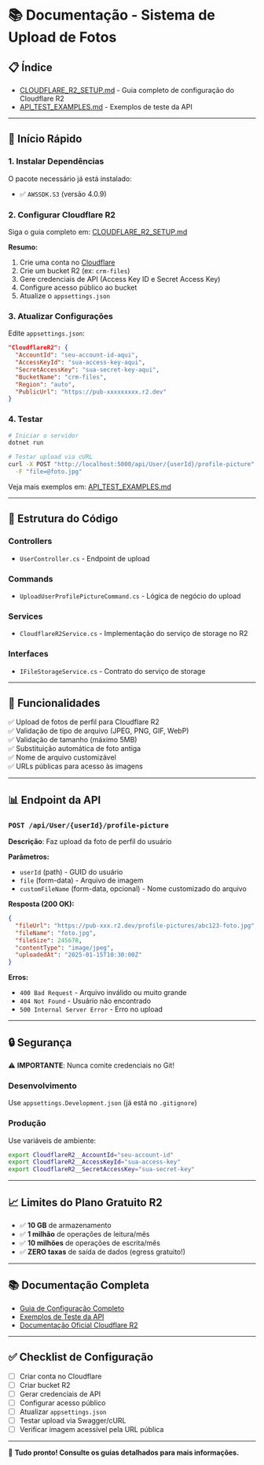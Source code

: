 # 📚 Documentação - Sistema de Upload de Fotos

## 📋 Índice

- [CLOUDFLARE_R2_SETUP.md](./CLOUDFLARE_R2_SETUP.md) - Guia completo de configuração do Cloudflare R2
- [API_TEST_EXAMPLES.md](./API_TEST_EXAMPLES.md) - Exemplos de teste da API

---

## 🚀 Início Rápido

### 1. Instalar Dependências

O pacote necessário já está instalado:
- ✅ `AWSSDK.S3` (versão 4.0.9)

### 2. Configurar Cloudflare R2

Siga o guia completo em: [CLOUDFLARE_R2_SETUP.md](./CLOUDFLARE_R2_SETUP.md)

**Resumo:**
1. Crie uma conta no [Cloudflare](https://dash.cloudflare.com/sign-up)
2. Crie um bucket R2 (ex: `crm-files`)
3. Gere credenciais de API (Access Key ID e Secret Access Key)
4. Configure acesso público ao bucket
5. Atualize o `appsettings.json`

### 3. Atualizar Configurações

Edite `appsettings.json`:

```json
"CloudflareR2": {
  "AccountId": "seu-account-id-aqui",
  "AccessKeyId": "sua-access-key-aqui",
  "SecretAccessKey": "sua-secret-key-aqui",
  "BucketName": "crm-files",
  "Region": "auto",
  "PublicUrl": "https://pub-xxxxxxxxx.r2.dev"
}
```

### 4. Testar

```bash
# Iniciar o servidor
dotnet run

# Testar upload via cURL
curl -X POST "http://localhost:5000/api/User/{userId}/profile-picture" \
  -F "file=@foto.jpg"
```

Veja mais exemplos em: [API_TEST_EXAMPLES.md](./API_TEST_EXAMPLES.md)

---

## 📁 Estrutura do Código

### Controllers
- `UserController.cs` - Endpoint de upload

### Commands
- `UploadUserProfilePictureCommand.cs` - Lógica de negócio do upload

### Services
- `CloudflareR2Service.cs` - Implementação do serviço de storage no R2

### Interfaces
- `IFileStorageService.cs` - Contrato do serviço de storage

---

## 🔧 Funcionalidades

✅ Upload de fotos de perfil para Cloudflare R2  
✅ Validação de tipo de arquivo (JPEG, PNG, GIF, WebP)  
✅ Validação de tamanho (máximo 5MB)  
✅ Substituição automática de foto antiga  
✅ Nome de arquivo customizável  
✅ URLs públicas para acesso às imagens  

---

## 📊 Endpoint da API

### `POST /api/User/{userId}/profile-picture`

**Descrição**: Faz upload da foto de perfil do usuário

**Parâmetros:**
- `userId` (path) - GUID do usuário
- `file` (form-data) - Arquivo de imagem
- `customFileName` (form-data, opcional) - Nome customizado do arquivo

**Resposta (200 OK):**
```json
{
  "fileUrl": "https://pub-xxx.r2.dev/profile-pictures/abc123-foto.jpg",
  "fileName": "foto.jpg",
  "fileSize": 245678,
  "contentType": "image/jpeg",
  "uploadedAt": "2025-01-15T10:30:00Z"
}
```

**Erros:**
- `400 Bad Request` - Arquivo inválido ou muito grande
- `404 Not Found` - Usuário não encontrado
- `500 Internal Server Error` - Erro no upload

---

## 🔒 Segurança

⚠️ **IMPORTANTE**: Nunca comite credenciais no Git!

### Desenvolvimento
Use `appsettings.Development.json` (já está no `.gitignore`)

### Produção
Use variáveis de ambiente:
```bash
export CloudflareR2__AccountId="seu-account-id"
export CloudflareR2__AccessKeyId="sua-access-key"
export CloudflareR2__SecretAccessKey="sua-secret-key"
```

---

## 📈 Limites do Plano Gratuito R2

- ✅ **10 GB** de armazenamento
- ✅ **1 milhão** de operações de leitura/mês
- ✅ **10 milhões** de operações de escrita/mês
- ✅ **ZERO taxas** de saída de dados (egress gratuito!)

---

## 📚 Documentação Completa

- [Guia de Configuração Completo](./CLOUDFLARE_R2_SETUP.md)
- [Exemplos de Teste da API](./API_TEST_EXAMPLES.md)
- [Documentação Oficial Cloudflare R2](https://developers.cloudflare.com/r2/)

---

## ✅ Checklist de Configuração

- [ ] Criar conta no Cloudflare
- [ ] Criar bucket R2
- [ ] Gerar credenciais de API
- [ ] Configurar acesso público
- [ ] Atualizar `appsettings.json`
- [ ] Testar upload via Swagger/cURL
- [ ] Verificar imagem acessível pela URL pública

---

🎉 **Tudo pronto! Consulte os guias detalhados para mais informações.**